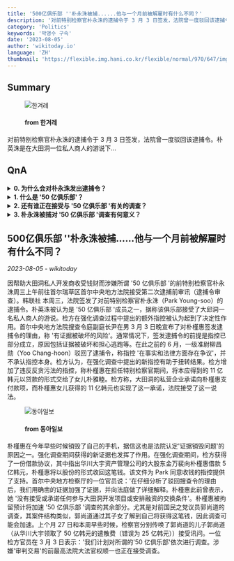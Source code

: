 ```yaml
---
title: '500亿俱乐部 ''朴永洙被捕......他与一个月前被解雇时有什么不同？'
description: '对前特别检察官朴永洙的逮捕令于 3 月 3 日签发，法院曾一度驳回该逮捕令。朴英洙是在大田洞一位私人商人的游说下...'
category: 'Politics'
keywords: '박영수 구속'
date: '2023-08-05'
author: 'wikitoday.io'
language: 'ZH'
thumbnail: 'https://flexible.img.hani.co.kr/flexible/normal/970/647/imgdb/original/2023/0804/20230804501508.jpg'
---
```


## Summary



<figure>
    <img src="https://flexible.img.hani.co.kr/flexible/normal/970/647/imgdb/original/2023/0804/20230804501508.jpg" alt="한겨레" />
    <figcaption>
        <h4> from 한겨레</h4>
    </figcaption>
</figure>


对前特别检察官朴永洙的逮捕令于 3 月 3 日签发，法院曾一度驳回该逮捕令。朴英洙是在大田洞一位私人商人的游说下...


## QnA


<details>
    <summary><b>0. 为什么会对朴永洙发出逮捕令？</b></summary>
    由于存在证据被销毁的风险，对朴永洙发出了逮捕令。检方认为，在强化调查期间提出的新指控，包括违反反贪污法，有助于扭转结果。
</details>

<details>
    <summary><b>1. 什么是 '50 亿俱乐部'？</b></summary>
    50 亿俱乐部 '指的是一群人，据称他们通过协助大田洞的私人开发商而获得了金钱。
</details>

<details>
    <summary><b>2. 还有谁正在接受与 '50 亿俱乐部 '有关的调查？</b></summary>
    前国民之党立法委员郭尚道和前最高法院大法官权顺一也因与 '50 亿俱乐部 '案有关而受到调查。
</details>

<details>
    <summary><b>3. 朴永洙被捕对 '50 亿俱乐部 '调查有何意义？</b></summary>
    预计朴永洙的被捕将加速 '50 亿俱乐部 '调查的后续工作。这也可能导致对该集团其他成员的进一步调查。
</details>



## 500亿俱乐部 ''朴永洙被捕......他与一个月前被解雇时有什么不同？

_2023-08-05 - wikitoday_

因帮助大田洞私人开发商收受钱财而涉嫌所谓 '50 亿俱乐部 '的前特别检察官朴永洙周三上午前往首尔瑞草区首尔中央地方法院接受第二次逮捕前审讯（逮捕令审查）。韩联社 本周三，法院签发了对前特别检察官朴永洙（Park Young-soo）的逮捕令。朴英洙被认为是 '50 亿俱乐部 '成员之一，据称该俱乐部接受了大邱洞一名私人商人的游说。检方在强化调查过程中提出的额外指控被认为起到了决定性作用。首尔中央地方法院搜查令庭副庭长尹在男 3 月 3 日晚宣布了对朴槿惠签发逮捕令的理由，称 '有证据被破坏的风险'。通常情况下，签发逮捕令的前提是指控已部分成立，原因包括证据被破坏和担心逃跑等。在此之前的 6 月，一级准尉柳昌勋（Yoo Chang-hoon）驳回了逮捕令，称指控 '在事实和法律方面存在争议'，并不承认指控本身。检方认为，在强化调查中提出的新指控有助于扭转结果。检方增加了违反反贪污法的指控，称朴槿惠在担任特别检察官期间，将本应得到的 11 亿韩元以贷款的形式交给了女儿朴雅睦。检方称，大田洞的私营企业承诺向朴槿惠支付款项，而朴槿惠女儿获得的 11 亿韩元也实现了这一承诺，法院接受了这一说法。


<figure>
    <img src="https://dimg.donga.com/a/800/0/95/5/wps/NEWS/IMAGE/2023/08/04/120570314.1.jpg" alt="동아일보" />
    <figcaption>
        <h4> from 동아일보</h4>
    </figcaption>
</figure>


朴槿惠在今年早些时候销毁了自己的手机，据信这也是法院认定'证据销毁问题'的原因之一。强化调查期间获得的新证据也发挥了作用。在强化调查期间，检方获得了一份借款协议，其中指出华川大宇资产管理公司的大股东金万裴向朴槿惠借款 5 亿韩元，朴槿惠将以股份的形式收回这笔钱。该文件为 Park 同意收钱的指控提供了支持。首尔中央地方检察厅的一位官员说：'在仔细分析了驳回搜查令的理由后，我们用确凿的证据加强了证据，并向法庭做了详细解释。朴槿惠此前曾表示，她 '没有接受或承诺任何参与大田洞开发项目或安排融资的交换条件'。朴槿惠被拘留预计将加速 '50 亿俱乐部 '调查的其余部分。尤其是对前国民之党议员郭尚道的调查，其案件结构类似，郭尚道通过其子女了解到自己将获得这笔钱，因此调查可能会加速。上个月 27 日和本周早些时候，检察官分别传唤了郭尚道的儿子郭尚道（从华川大宇领取了 50 亿韩元的遣散费（错误为 25 亿韩元））接受讯问。一位检方官员在 3 月 3 日表示：'我们计划对所谓的'50 亿俱乐部'依次进行调查。涉嫌'审判交易'的前最高法院大法官权顺一也正在接受调查。
